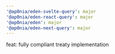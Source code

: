 ```yaml
---
'@ap0nia/eden-svelte-query': major
'@ap0nia/eden-react-query': major
'@ap0nia/eden': major
'@ap0nia/eden-next-query': major
---
```


feat: fully compliant treaty implementation
